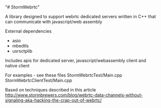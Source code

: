 "# StormWebrtc" 

A library designed to support webrtc dedicated servers written in C++ that can communicate with javascript/web assembly

External dependencies
  - asio
  - mbedtls
  - usrsctplib

Includes apis for dedicated server, javascript/webassembly client and native client

For examples - see these files
StormWebrtcTest/Main.cpp
StormWebrtcClientTest/Main.cpp

Based on techniques described in this article
http://www.stormbrewers.com/blog/webrtc-data-channels-without-signaling-aka-hacking-the-crap-out-of-webrtc/

